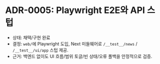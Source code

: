 # ADR-0005: Playwright E2E와 API 스텁

- 상태: 채택/구현 완료
- 결정: `web/`에 Playwright 도입, Next 미들웨어로 `/__test__/news` / `/__test__/ui/app` 스텁 제공.
- 근거: 백엔드 없이도 UI 흐름/범위 토글/빈 상태/오류 폴백을 안정적으로 검증.
